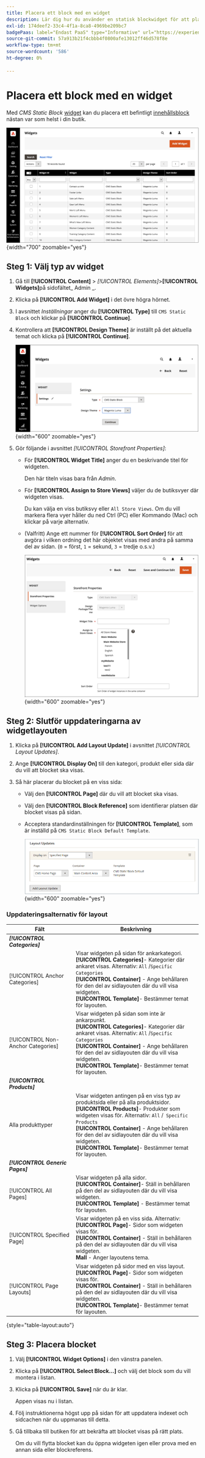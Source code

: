 ```yaml
---
title: Placera ett block med en widget
description: Lär dig hur du använder en statisk blockwidget för att placera ett befintligt innehåll nästan var som helst i din butik.
exl-id: 174deef2-33c4-4f1a-8ca8-4969be209bc7
badgePaas: label="Endast PaaS" type="Informative" url="https://experienceleague.adobe.com/en/docs/commerce/user-guides/product-solutions" tooltip="Gäller endast Adobe Commerce i molnprojekt (Adobe-hanterad PaaS-infrastruktur) och lokala projekt."
source-git-commit: 57a913b21f4cbbb4f0800afe13012ff46d578f8e
workflow-type: tm+mt
source-wordcount: '586'
ht-degree: 0%

---
```


# Placera ett block med en widget

Med _CMS Static Block_ [widget](widgets.md) kan du placera ett befintligt [innehållsblock](blocks.md) nästan var som helst i din butik.

![Widgets](./assets/widgets.png){width="700" zoomable="yes"}

## Steg 1: Välj typ av widget

1. Gå till **[!UICONTROL Content]** > _[!UICONTROL Elements]_>**[!UICONTROL Widgets]**&#x200B;på sidofältet_ Admin _.

1. Klicka på **[!UICONTROL Add Widget]** i det övre högra hörnet.

1. I avsnittet _Inställningar_ anger du **[!UICONTROL Type]** till `CMS Static Block` och klickar på **[!UICONTROL Continue]**.

1. Kontrollera att **[!UICONTROL Design Theme]** är inställt på det aktuella temat och klicka på **[!UICONTROL Continue]**.

   ![Widget-inställningar](./assets/widget-settings.png){width="600" zoomable="yes"}

1. Gör följande i avsnittet _[!UICONTROL Storefront Properties]_:

   - För **[!UICONTROL Widget Title]** anger du en beskrivande titel för widgeten.

     Den här titeln visas bara från _Admin_.

   - För **[!UICONTROL Assign to Store Views]** väljer du de butiksvyer där widgeten visas.

     Du kan välja en viss butiksvy eller `All Store Views`. Om du vill markera flera vyer håller du ned Ctrl (PC) eller Kommando (Mac) och klickar på varje alternativ.

   - (Valfritt) Ange ett nummer för **[!UICONTROL Sort Order]** för att avgöra i vilken ordning det här objektet visas med andra på samma del av sidan. (`0` = först, `1` = sekund, `3` = tredje o.s.v.)

     ![Storefront-egenskaper](./assets/widget-storefront-properties.png){width="600" zoomable="yes"}

## Steg 2: Slutför uppdateringarna av widgetlayouten

1. Klicka på **[!UICONTROL Add Layout Update]** i avsnittet _[!UICONTROL Layout Updates]_.

1. Ange **[!UICONTROL Display On]** till den kategori, produkt eller sida där du vill att blocket ska visas.

1. Så här placerar du blocket på en viss sida:

   - Välj den **[!UICONTROL Page]** där du vill att blocket ska visas.

   - Välj den **[!UICONTROL Block Reference]** som identifierar platsen där blocket visas på sidan.

   - Acceptera standardinställningen för **[!UICONTROL Template]**, som är inställd på `CMS Static Block Default Template`.

     ![Layoutuppdateringar](./assets/widget-layout-update-home-page.png){width="600" zoomable="yes"}

### Uppdateringsalternativ för layout

| Fält | Beskrivning |
|--- |--- |
| **_[!UICONTROL Categories]_** |  |
| [!UICONTROL Anchor Categories] | Visar widgeten på sidan för ankarkategori.<br/>**[!UICONTROL Categories]**- Kategorier där ankaret visas. Alternativ: `All` /`Specific Categories`<br/>**[!UICONTROL Container]** - Ange behållaren för den del av sidlayouten där du vill visa widgeten.<br/>**[!UICONTROL Template]**- Bestämmer temat för layouten. |
| [!UICONTROL Non-Anchor Categories] | Visar widgeten på sidan som inte är ankarpunkt.<br/>**[!UICONTROL Categories]**- Kategorier där ankaret visas. Alternativ: `All` /`Specific Categories`<br/>**[!UICONTROL Container]** - Ange behållaren för den del av sidlayouten där du vill visa widgeten.<br/>**[!UICONTROL Template]**- Bestämmer temat för layouten. |
| **_[!UICONTROL Products]_** |  |
| Alla produkttyper | Visar widgeten antingen på en viss typ av produktsida eller på alla produktsidor. <br/>**[!UICONTROL Products]**- Produkter som widgeten visas för. Alternativ: `All` /` Specific Products`<br/>**[!UICONTROL Container]** - Ange behållaren för den del av sidlayouten där du vill visa widgeten.<br/>**[!UICONTROL Template]**- Bestämmer temat för layouten. |
| **_[!UICONTROL Generic Pages]_** |  |
| [!UICONTROL All Pages] | Visar widgeten på alla sidor. <br/>**[!UICONTROL Container]**- Ställ in behållaren på den del av sidlayouten där du vill visa widgeten.<br/>**[!UICONTROL Template]** - Bestämmer temat för layouten. |
| [!UICONTROL Specified Page] | Visar widgeten på en viss sida. Alternativ:<br/>**[!UICONTROL Page]**- Sidor som widgeten visas för.<br/>**[!UICONTROL Container]** - Ställ in behållaren på den del av sidlayouten där du vill visa widgeten.<br/>**Mall** - Anger layoutens tema. |
| [!UICONTROL Page Layouts] | Visar widgeten på sidor med en viss layout. <br/>**[!UICONTROL Page]**- Sidor som widgeten visas för.<br/>**[!UICONTROL Container]** - Ställ in behållaren på den del av sidlayouten där du vill visa widgeten.<br/>**[!UICONTROL Template]**- Bestämmer temat för layouten. |

{style="table-layout:auto"}

## Steg 3: Placera blocket

1. Välj **[!UICONTROL Widget Options]** i den vänstra panelen.

1. Klicka på **[!UICONTROL Select Block…]** och välj det block som du vill montera i listan.

1. Klicka på **[!UICONTROL Save]** när du är klar.

   Appen visas nu i listan.

1. Följ instruktionerna högst upp på sidan för att uppdatera indexet och sidcachen när du uppmanas till detta.

1. Gå tillbaka till butiken för att bekräfta att blocket visas på rätt plats.

   Om du vill flytta blocket kan du öppna widgeten igen eller prova med en annan sida eller blockreferens.
